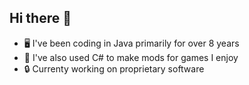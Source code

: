## Hi there 👋

- 🖥️ I've been coding in Java primarily for over 8 years
- 🌱 I've also used C# to make mods for games I enjoy
- 🔒 Currenty working on proprietary software

<!--
**chalkos/chalkos** is a ✨ _special_ ✨ repository because its `README.md` (this file) appears on your GitHub profile.

Here are some ideas to get you started:

- 🔭 I’m currently working on ...
- 🌱 I’m currently learning ...
- 👯 I’m looking to collaborate on ...
- 🤔 I’m looking for help with ...
- 💬 Ask me about ...
- 📫 How to reach me: ...
- 😄 Pronouns: ...
- ⚡ Fun fact: ...
-->
